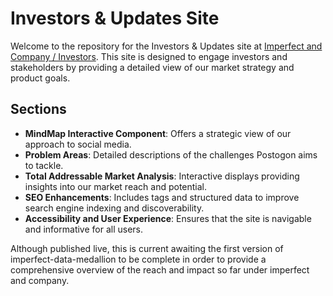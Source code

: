 # Investors & Updates Site

Welcome to the repository for the Investors & Updates site at [Imperfect and Company / Investors](https://investors.imperfectandcompany.com). This site is designed to engage investors and stakeholders by providing a detailed view of our market strategy and product goals.

## Sections

- **MindMap Interactive Component**: Offers a strategic view of our approach to social media.
- **Problem Areas**: Detailed descriptions of the challenges Postogon aims to tackle.
- **Total Addressable Market Analysis**: Interactive displays providing insights into our market reach and potential.
- **SEO Enhancements**: Includes tags and structured data to improve search engine indexing and discoverability.
- **Accessibility and User Experience**: Ensures that the site is navigable and informative for all users.

Although published live, this is current awaiting the first version of imperfect-data-medallion to be complete in order to provide a comprehensive overview of the reach and impact so far under imperfect and company.
